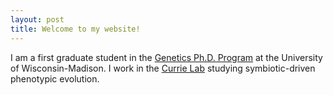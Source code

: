 ```yaml
---
layout: post
title: Welcome to my website!
---
```

I am a first graduate student in the [Genetics Ph.D. Program](https://genetics.wisc.edu/) at the University of Wisconsin-Madison. I work in the [Currie Lab](https://currielab.wisc.edu/) studying symbiotic-driven phenotypic evolution.
